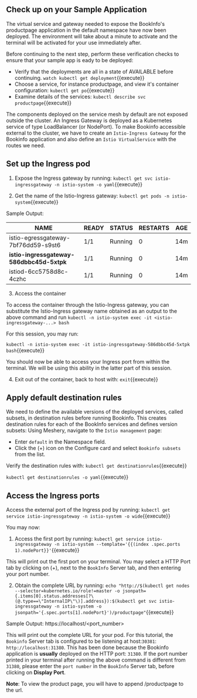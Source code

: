 
## Check up on your Sample Application

The virtual service and gateway needed to expose the BookInfo's productpage application in the default namespace have now been deployed. The environment will take about a minute to activate and the terminal will be activated for your use immediately after.

Before continuing to the next step, perform these verification checks to ensure that your sample app is eady to be deployed: 

- Verify that the deployments are all in a state of AVAILABLE before continuing.
  `watch kubectl get deployment`{{execute}}
- Choose a service, for instance productpage, and view it's container configuration:
  `kubectl get po`{{execute}}
- Examine details of the services:
`kubectl describe svc productpage`{{execute}}

The components deployed on the service mesh by default are not exposed outside the cluster. An Ingress Gateway is deployed as a Kubernetes service of type LoadBalancer (or NodePort). To make Bookinfo accessible external to the cluster, we have to create an `Istio-Ingress Gateway` for the Bookinfo application and also define an `Istio VirtualService` with the routes we need.

## Set up the Ingress pod

1. Expose the Ingress gateway by running:
`kubectl get svc istio-ingressgateway -n istio-system -o yaml`{{execute}}

2. Get the name of the Istio-Ingress gateway:
`kubectl get pods -n istio-system`{{execute}}

Sample Output:

| NAME                                        | READY  | STATUS     | RESTARTS |   AGE   |
|---------------------------------------------|--------|------------|----------|---------|
| istio-egressgateway-7bf76dd59-s9st6         |  1/1   |  Running   |    0     |    14m  |  
| **istio-ingressgateway-586dbbc45d-5xtpk**   |  1/1   |  Running   |    0     |    14m  |  
| istiod-6cc5758d8c-4czhc                     |  1/1   |  Running   |    0     |    14m  |  

3. Access the container

To access the container through the Istio-Ingress gateway, you can substitute the Istio-Ingress gateway name obtained as an output to the above command and run `kubectl -n istio-system exec -it <istio-ingressgateway-...> bash`

For this session, you may run:

`kubectl -n istio-system exec -it istio-ingressgateway-586dbbc45d-5xtpk bash`{{execute}}

You should now be able to access your Ingress port from within the terminal. We will be using this ability in the latter part of this session.

4. Exit out of the container, back to host with:
`exit`{{execute}}

## Apply default destination rules

We need to define the available versions of the deployed services, called subsets, in destination rules before running Bookinfo. This creates destination rules for each of the BookInfo services and defines version subsets:
Using Meshery, navigate to the `Istio management` page:

- Enter `default` in the Namespace field.
- Click the (+) icon on the Configure card and select `Bookinfo subsets` from the list.

Verify the destination rules with:
`kubectl get destinationrules`{{execute}}

`kubectl get destinationrules -o yaml`{{execute}}


## Access the Ingress ports

Access the external port of the Ingress pod by running:
`kubectl get service istio-ingressgateway -n istio-system -o wide`{{execute}}

You may now: 

1. Access the first port by running:
`kubectl get service istio-ingressgateway -n istio-system --template='{{(index .spec.ports 1).nodePort}}'`{{execute}}

This will print out the first port on your terminal. You may select a HTTP Port tab by clicking on (+), next to the `BookInfo` Server tab, and then entering your port number.

2. Obtain the complete URL by running:
`echo "http://$(kubectl get nodes --selector=kubernetes.io/role!=master -o jsonpath={.items[0].status.addresses[?\(@.type==\"InternalIP\"\)].address}):$(kubectl get svc istio-ingressgateway -n istio-system -o jsonpath='{.spec.ports[1].nodePort}')/productpage"`{{execute}}

Sample Output: https://localhost/<port_number>

This will print out the complete URL for your pod. 
For this tutorial,  the `Bookinfo` Server tab is configured to be listening at host:`30381`: `http://localhost:31380`. This has been done because the Bookinfo application is **usually** deployed on the HTTP port: `31380`. If the port number printed in your terminal after running the above command is different from `31380`, please enter the `port number` in the `BookInfo` Server tab, before clicking on **Display Port**.

**Note**: To view the product page, you will have to append /productpage to the url.

